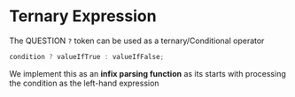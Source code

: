 # Ternary Expression

The QUESTION `?` token can be used as a ternary/Conditional operator

```javascript
condition ? valueIfTrue : valueIfFalse;
```

We implement this as an **infix parsing function** as its starts with processing the condition as the left-hand expression
